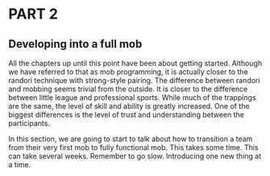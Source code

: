 # PART 2

## Developing into a full mob

All the chapters up until this point have been about getting started. Although we have referred to that as mob programming, it is actually closer to the randori technique with strong-style pairing. The difference between randori and mobbing seems trivial from the outside. It is closer to the difference between little league and professional sports. While much of the trappings are the same, the level of skill and ability is greatly increased. One of the biggest differences is the level of trust and understanding between the participants.

In this section, we are going to start to talk about how to transition a team from their very first mob to fully functional mob. This takes some time. This can take several weeks. Remember to go slow. Introducing one new thing at a time.
